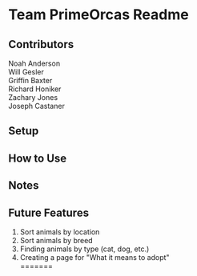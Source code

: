 Team PrimeOrcas Readme    
=======

Contributors    
-----------
Noah Anderson  
Will Gesler  
Griffin Baxter    
Richard Honiker    
Zachary Jones    
Joseph Castaner    
    
Setup    
-----------
    
How to Use    
-----------
    
Notes    
-----------

Future Features 
-----------
1. Sort animals by location    
2. Sort animals by breed   
3. Finding animals by type (cat, dog, etc.)    
4. Creating a page for "What it means to adopt"    
=======

